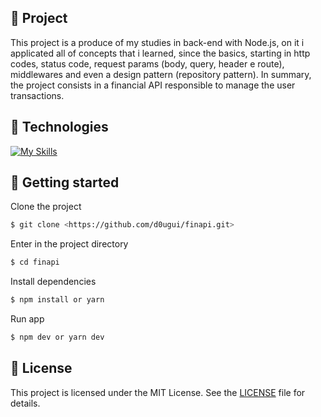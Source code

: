 ## 📖 Project

This project is a produce of my studies in back-end with Node.js, on it i applicated all of concepts that i learned, since the basics, starting in http codes, status code, request params (body, query, header e route), middlewares and even a design pattern (repository pattern). In summary, the project consists in a financial API responsible to manage the user transactions.

## 🧪 Technologies

[![My Skills](https://skillicons.dev/icons?i=js,nodejs,express)](https://skillicons.dev)

## 🚀 Getting started

Clone the project

```bash
$ git clone <https://github.com/d0ugui/finapi.git>
```

Enter in the project directory

```bash
$ cd finapi
```

Install dependencies

```bash
$ npm install or yarn
```

Run app

```bash
$ npm dev or yarn dev
```

## 📝 License

This project is licensed under the MIT License. See the [LICENSE](LICENSE) file for details.
